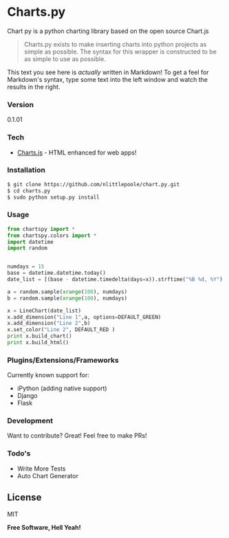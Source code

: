 # Charts.py

Chart py is a python charting library based on the open source Chart.js


> Charts.py exists to make inserting charts into python projects as simple as possible.
> The syntax for this wrapper is constructed to be as simple to use as possible. 


This text you see here is *actually* written in Markdown! To get a feel for Markdown's syntax, type some text into the left window and watch the results in the right.

### Version
0.1.01

### Tech

* [Charts.js] - HTML enhanced for web apps!


### Installation

```sh
$ git clone https://github.com/nlittlepoole/chart.py.git
$ cd charts.py
$ sudo python setup.py install
```

### Usage

```python
from chartspy import *
from chartspy.colors import *
import datetime
import random


numdays = 15
base = datetime.datetime.today()
date_list = [(base - datetime.timedelta(days=x)).strftime("%B %d, %Y") for x in range(0, numdays)]

a = random.sample(xrange(100), numdays)
b = random.sample(xrange(100), numdays)

x = LineChart(date_list)
x.add_dimension("Line 1",a, options=DEFAULT_GREEN)
x.add_dimension("Line 2",b)
x.set_color("Line 2", DEFAULT_RED )
print x.build_chart()
print x.build_html()


```
### Plugins/Extensions/Frameworks

Currently known support for:

* iPython (adding native support)
* Django
* Flask



### Development

Want to contribute? Great!
Feel free to make PRs!

### Todo's

* Write More Tests
* Auto Chart Generator

License
----

MIT


**Free Software, Hell Yeah!**

[Charts.js]:http://www.chartjs.org/


